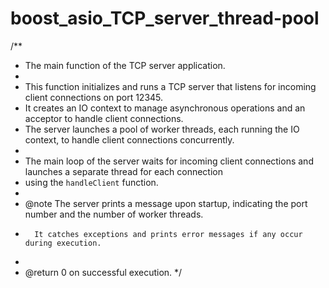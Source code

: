 # boost_asio_TCP_server_thread-pool
/**
 * The main function of the TCP server application.
 *
 * This function initializes and runs a TCP server that listens for incoming client connections on port 12345.
 * It creates an IO context to manage asynchronous operations and an acceptor to handle client connections.
 * The server launches a pool of worker threads, each running the IO context, to handle client connections concurrently.
 *
 * The main loop of the server waits for incoming client connections and launches a separate thread for each connection
 * using the `handleClient` function. 
 *
 * @note The server prints a message upon startup, indicating the port number and the number of worker threads.
 *       It catches exceptions and prints error messages if any occur during execution.
 *
 * @return 0 on successful execution.
 */
